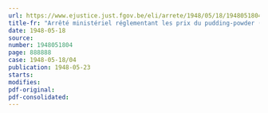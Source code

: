 ```yaml
---
url: https://www.ejustice.just.fgov.be/eli/arrete/1948/05/18/1948051804/justel
title-fr: "Arrêté ministériel réglementant les prix du pudding-powder (abrogé par AM 31-12-1948, art. 1)"
date: 1948-05-18
source:
number: 1948051804
page: 888888
case: 1948-05-18/04
publication: 1948-05-23
starts:
modifies:
pdf-original:
pdf-consolidated:
---
```


